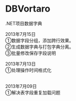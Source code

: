 DBVortaro
=========

.NET项目数据字典

2013年7月15日 <br/>
①数据字段分组，添加跨行效果。<br/>
②生成数据字典与打包字典分离。<br/>
③批量修改保存字段说明<br/>

2013年7月13日 <br/>
①处理操作时间格式化<br/><br/>

2013年7月09日 <br/>
①解决表字段重复加载问题
